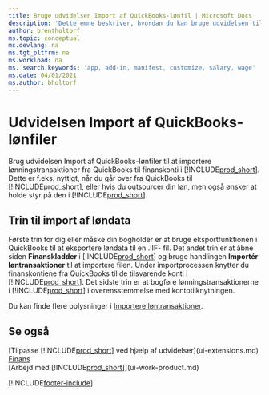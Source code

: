 ```yaml
---
title: Bruge udvidelsen Import af QuickBooks-lønfil | Microsoft Docs
description: 'Dette emne beskriver, hvordan du kan bruge udvidelsen til at importere gage- og løntransaktioner fra tjenesten QuickBooks.'
author: brentholtorf
ms.topic: conceptual
ms.devlang: na
ms.tgt_pltfrm: na
ms.workload: na
ms. search.keywords: 'app, add-in, manifest, customize, salary, wage'
ms.date: 04/01/2021
ms.author: bholtorf
---
```

# <a name="the-quickbooks-payroll-file-import-extension" />Udvidelsen Import af QuickBooks-lønfiler
Brug udvidelsen Import af QuickBooks-lønfiler til at importere lønningstransaktioner fra QuickBooks til finanskonti i [!INCLUDE[prod_short](includes/prod_short.md)]. Dette er f.eks. nyttigt, når du går over fra QuickBooks til [!INCLUDE[prod_short](includes/prod_short.md)], eller hvis du outsourcer din løn, men også ønsker at holde styr på den i [!INCLUDE[prod_short](includes/prod_short.md)].

## <a name="steps-to-import-payroll-data" />Trin til import af løndata
Første trin for dig eller måske din bogholder er at bruge eksportfunktionen i QuickBooks til at eksportere løndata til en .IIF- fil. Det andet trin er at åbne siden **Finanskladder** i [!INCLUDE[prod_short](includes/prod_short.md)] og bruge handlingen **Importér løntransaktioner** til at importere filen. Under importprocessen knytter du finanskontiene fra QuickBooks til de tilsvarende konti i [!INCLUDE[prod_short](includes/prod_short.md)]. Det sidste trin er at bogføre lønningstransaktionerne i [!INCLUDE[prod_short](includes/prod_short.md)] i overensstemmelse med kontotilknytningen. 

Du kan finde flere oplysninger i [Importere løntransaktioner](finance-how-import-payroll-transactions.md).

## <a name="see-also" />Se også
[Tilpasse [!INCLUDE[prod_short](includes/prod_short.md)] ved hjælp af udvidelser](ui-extensions.md)    
[Finans](finance.md)    
[Arbejd med [!INCLUDE[prod_short](includes/prod_short.md)]](ui-work-product.md)


[!INCLUDE[footer-include](includes/footer-banner.md)]
